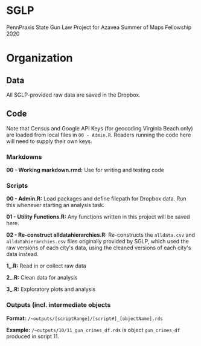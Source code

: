 # SGLP
PennPraxis State Gun Law Project for Azavea Summer of Maps Fellowship 2020

# Organization

## Data

All SGLP-provided raw data are saved in the Dropbox.

## Code

Note that Census and Google API Keys (for geocoding Virginia Beach only) are loaded from local files in `00 - Admin.R`. Readers running the code here will need to supply their own keys.

### Markdowns

**00 - Working markdown.rmd:** Use for writing and testing code

### Scripts

**00 - Admin.R:** Load packages and define filepath for Dropbox data. Run this whenever starting an analysis task.

**01 - Utility Functions.R:** Any functions written in this project will be saved here.

**02 - Re-construct alldatahierarchies.R:** Re-constructs the `alldata.csv` and `alldatahierarchies.csv` files originally provided by SGLP, which used the raw versions of each city's data, using the cleaned versions of each city's data instead.

**1\_.R:** Read in or collect raw data

**2\_.R:** Clean data for analysis

**3\_.R:** Exploratory plots and analysis

### Outputs (incl. intermediate objects

**Format:** `/~outputs/[scriptRange]/[script#]_[objectName].rds`

**Example:** `/~outputs/10/11_gun_crimes_df.rds` is object `gun_crimes_df` produced in script 11.
